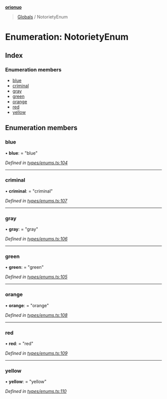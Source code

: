**[orionuo](../README.md)**

> [Globals](../globals.md) / NotorietyEnum

# Enumeration: NotorietyEnum

## Index

### Enumeration members

* [blue](notorietyenum.md#blue)
* [criminal](notorietyenum.md#criminal)
* [gray](notorietyenum.md#gray)
* [green](notorietyenum.md#green)
* [orange](notorietyenum.md#orange)
* [red](notorietyenum.md#red)
* [yellow](notorietyenum.md#yellow)

## Enumeration members

### blue

•  **blue**:  = "blue"

*Defined in [types/enums.ts:104](https://github.com/msviha/orionuo/blob/253f44f/src/types/enums.ts#L104)*

___

### criminal

•  **criminal**:  = "criminal"

*Defined in [types/enums.ts:107](https://github.com/msviha/orionuo/blob/253f44f/src/types/enums.ts#L107)*

___

### gray

•  **gray**:  = "gray"

*Defined in [types/enums.ts:106](https://github.com/msviha/orionuo/blob/253f44f/src/types/enums.ts#L106)*

___

### green

•  **green**:  = "green"

*Defined in [types/enums.ts:105](https://github.com/msviha/orionuo/blob/253f44f/src/types/enums.ts#L105)*

___

### orange

•  **orange**:  = "orange"

*Defined in [types/enums.ts:108](https://github.com/msviha/orionuo/blob/253f44f/src/types/enums.ts#L108)*

___

### red

•  **red**:  = "red"

*Defined in [types/enums.ts:109](https://github.com/msviha/orionuo/blob/253f44f/src/types/enums.ts#L109)*

___

### yellow

•  **yellow**:  = "yellow"

*Defined in [types/enums.ts:110](https://github.com/msviha/orionuo/blob/253f44f/src/types/enums.ts#L110)*
